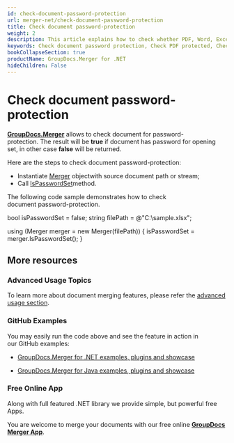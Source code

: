 ```yaml
---
id: check-document-password-protection
url: merger-net/check-document-password-protection
title: Check document password-protection
weight: 2
description: This article explains how to check whether PDF, Word, Excel, PowerPoint document is password protected or not, and how to do this using GroupDocs.Merger for .NET.
keywords: Check document password protection, Check PDF protected, Check Word document protected, Check Excel document protected
bookCollapseSection: true
productName: GroupDocs.Merger for .NET
hideChildren: False
---
```


# Check document password-protection

**[GroupDocs.Merger](https://products.groupdocs.com/merger/net)** allows to check document for password-protection. The result will be **true** if document has password for opening set, in other case **false** will be returned.

Here are the steps to check document password-protection:

*   Instantiate [Merger](https://apireference.groupdocs.com/net/merger/groupdocs.merger/merger) objectwith source document path or stream;
*   Call [IsPasswordSet](https://apireference.groupdocs.com/net/merger/groupdocs.merger/merger/methods/ispasswordset)method.

The following code sample demonstrates how to check document password-protection.

bool isPasswordSet = false;
string filePath = @"C:\\sample.xlsx";

using (Merger merger = new Merger(filePath))
{
	isPasswordSet = merger.IsPasswordSet();
}

## More resources

### Advanced Usage Topics 

To learn more about document merging features, please refer the [advanced usage section](Advanced%2Busage.html).

### GitHub Examples 

You may easily run the code above and see the feature in action in our GitHub examples:

*   [GroupDocs.Merger for .NET examples, plugins and showcase](https://github.com/groupdocs-merger/GroupDocs.Merger-for-.NET)
    
*   [GroupDocs.Merger for Java examples, plugins and showcase](https://github.com/groupdocs-merger/GroupDocs.Merger-for-Java)
    

### Free Online App 

Along with full featured .NET library we provide simple, but powerful free Apps.

You are welcome to merge your documents with our free online **[GroupDocs Merger App](https://products.groupdocs.app/merger)**.

